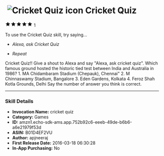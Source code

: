 # &nbsp;<img src="https://github.com/dale3h/alexa-skills-list/raw/master/skills/cricket-quiz/B01D4EF2VU/app_icon" alt="Cricket Quiz icon" width="36"> Cricket Quiz
![5 stars](../../../images/ic_star_black_18dp_1x.png)![5 stars](../../../images/ic_star_black_18dp_1x.png)![5 stars](../../../images/ic_star_black_18dp_1x.png)![5 stars](../../../images/ic_star_black_18dp_1x.png)![5 stars](../../../images/ic_star_black_18dp_1x.png) 1

To use the Cricket Quiz skill, try saying...

* *Alexa, ask Cricket Quiz*

* *Repeat*

Cricket Quiz!!
Give a shout to Alexa and say "Alexa, ask cricket quiz".
Which famous ground hosted the historic tied test between India and Australia in 1986?
             1. MA Chidambaram Stadium (Chepauk), Chennai"
             2. M Chinnaswamy Stadium, Bangalore
             3. Eden Gardens, Kolkata
             4. Feroz Shah Kotla Grounds, Delhi
Say the number of answer you think is correct.

***

### Skill Details

* **Invocation Name:** cricket quiz
* **Category:** Games
* **ID:** amzn1.echo-sdk-ams.app.752b92c6-eeeb-49de-b6b6-a6e21979f53d
* **ASIN:** B01D4EF2VU
* **Author:** apjneeraj
* **First Release Date:** 2016-03-18 06:30:28
* **In-App Purchasing:** No
